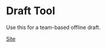 # Draft Tool
Use this for a team-based offline draft.

[Site](https://rorydeken.github.io/team-draft-tool/)
